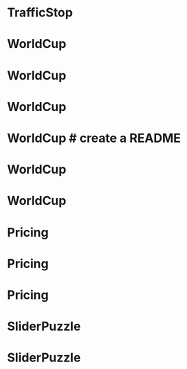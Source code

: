 # TrafficStop
# WorldCup
# WorldCup
# WorldCup
# WorldCup # create a README
# WorldCup
# WorldCup
# Pricing
# Pricing
# Pricing
# SliderPuzzle
# SliderPuzzle
